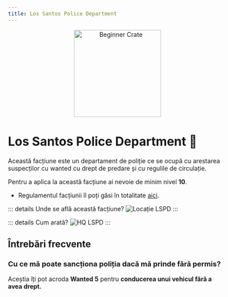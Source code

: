 ```yaml
---
title: Los Santos Police Department
---
```


<p align="center">
    <img width="200" src="https://i.imgur.com/vtsWPO6.png" alt="Beginner Crate">
</p>

# Los Santos Police Department 👮 
Această facțiune este un departament de poliție ce se ocupă cu arestarea suspecților cu wanted cu drept de predare și cu regulile de circulație.

Pentru a aplica la această facțiune ai nevoie de minim nivel **10**.

- Regulamentul facțiunii îl poți găsi în totalitate [aici](https://ragepanel.b-hood.ro/rules/view/regulament-departamente "Link regulament LSPD").

::: details Unde se află această facțiune?
![Locație LSPD](https://i.imgur.com/Q2k74mD.png "Locație LSPD")
:::

::: details Cum arată?
![HQ LSPD](https://i.imgur.com/LhjHJK4.png "HQ LSPD")
:::

## Întrebări frecvente

### Cu ce mă poate sancționa poliția dacă mă prinde fără permis?
Aceștia îți pot acroda **Wanted 5** pentru **conducerea unui vehicul fără a avea drept.**
